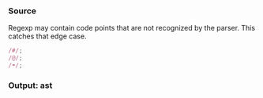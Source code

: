 ### Source
Regexp may contain code points that are not recognized by the parser.
This catches that edge case.

```js check-format:no
/#/;
/@/;
/☂/;
```

### Output: ast
